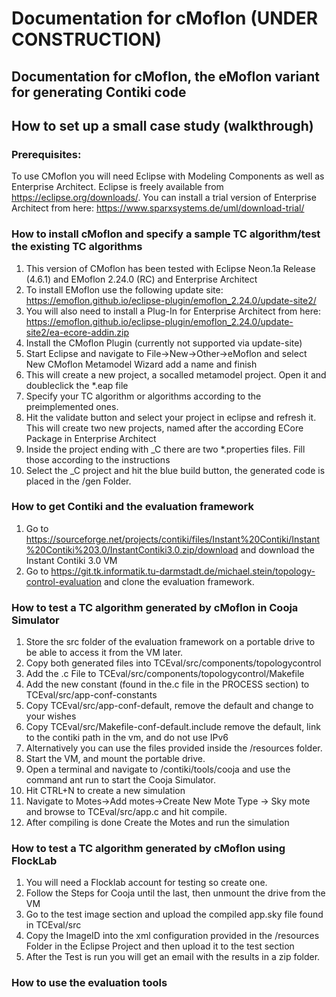 # Documentation for cMoflon (UNDER CONSTRUCTION)
Documentation for cMoflon, the eMoflon variant for generating Contiki code
----
## How to set up a small case study (walkthrough)

### Prerequisites:
To use CMoflon you will need Eclipse with Modeling Components as well as Enterprise Architect. Eclipse is freely available from https://eclipse.org/downloads/. You can install a trial version of Enterprise Architect from here: https://www.sparxsystems.de/uml/download-trial/

### How to install cMoflon and specify a sample TC algorithm/test the existing TC algorithms
1. This version of CMoflon has been tested with Eclipse Neon.1a Release (4.6.1) and EMoflon 2.24.0 (RC) and Enterprise Architect
1. To install EMoflon use the following update site: https://emoflon.github.io/eclipse-plugin/emoflon_2.24.0/update-site2/
1. You will also need to install a Plug-In for Enterprise Architect from here: https://emoflon.github.io/eclipse-plugin/emoflon_2.24.0/update-site2/ea-ecore-addin.zip
1. Install the CMoflon Plugin (currently not supported via update-site)
1. Start Eclipse and navigate to File->New->Other->eMoflon and select New CMoflon Metamodel Wizard add a name and finish
1. This will create a new project, a socalled metamodel project. Open it and doubleclick the *.eap file
1. Specify your TC algorithm or algorithms according to the preimplemented ones.
1. Hit the validate button and select your project in eclipse and refresh it. This will create two new projects, named after the according ECore Package in Enterprise Architect
1. Inside the project ending with _C there are two *.properties files. Fill those according to the instructions
1. Select the _C project and hit the blue build button, the generated code is placed in the /gen Folder.
### How to get Contiki and the evaluation framework
1. Go to https://sourceforge.net/projects/contiki/files/Instant%20Contiki/Instant%20Contiki%203.0/InstantContiki3.0.zip/download and download the Instant Contiki 3.0 VM 
1. Go to https://git.tk.informatik.tu-darmstadt.de/michael.stein/topology-control-evaluation and clone the evaluation framework.
### How to test a TC algorithm generated by cMoflon in Cooja Simulator
1. Store the src folder of the evaluation framework on a portable drive to be able to access it from the VM later.
1. Copy both generated files into TCEval/src/components/topologycontrol
1. Add the .c File to TCEval/src/components/topologycontrol/Makefile
1. Add the new constant (found in the.c file in the PROCESS section) to TCEval/src/app-conf-constants
1. Copy TCEval/src/app-conf-default, remove the default and change to your wishes
1. Copy TCEval/src/Makefile-conf-default.include remove the default, link to the contiki path in the vm, and do not use IPv6
1. Alternatively you can use the files provided inside the /resources folder.
1. Start the VM, and mount the portable drive.
1. Open a terminal and navigate to /contiki/tools/cooja and use the command ant run to start the Cooja Simulator.
1. Hit CTRL+N to create a new simulation
1. Navigate to Motes->Add motes->Create New Mote Type -> Sky mote and browse to TCEval/src/app.c and hit compile.
1. After compiling is done Create the Motes and run the simulation
### How to test a TC algorithm generated by cMoflon using FlockLab
1. You will need a Flocklab account for testing so create one.
1. Follow the Steps for Cooja until the last, then unmount the drive from the VM
1. Go to the test image section and upload the compiled app.sky file found in TCEval/src
1. Copy the ImageID into the xml configuration provided in the /resources Folder in the Eclipse Project and then upload it to the test section
1. After the Test is run you will get an email with the results in a zip folder.
### How to use the evaluation tools